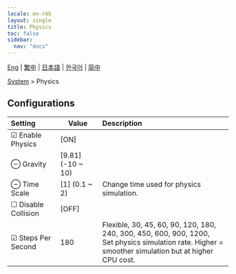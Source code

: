 ```yaml
---
locale: en-rUS
layout: single
title: Physics
toc: false
sidebar:
  nav: "docs"
---
```

[Eng](/dancexr/menu/2025.5/system/physics) | [繁中](/tw/dancexr/menu/2025.5/system/physics) | [日本語](/jp/dancexr/menu/2025.5/system/physics) | [한국어](/kr/dancexr/menu/2025.5/system/physics) | [简中](/zh/dancexr/menu/2025.5/system/physics)

[System](../menu#System) > Physics

## Configurations

| Setting | Value | Description |
| :--- | --- | :--- |
| ☑ Enable Physics | [ON] | 
| ⊖ Gravity | [9.81] (-10 ~ 10) | 
| ⊖ Time Scale | [1] (0.1 ~ 2) | Change time used for physics simulation.
| ☐ Disable Collision | [OFF] | 
| ☑ Steps Per Second | 180 | Flexible, 30, 45, 60, 90, 120, 180, 240, 300, 450, 600, 900, 1200, <br/>Set physics simulation rate. Higher = smoother simulation but at higher CPU cost.
